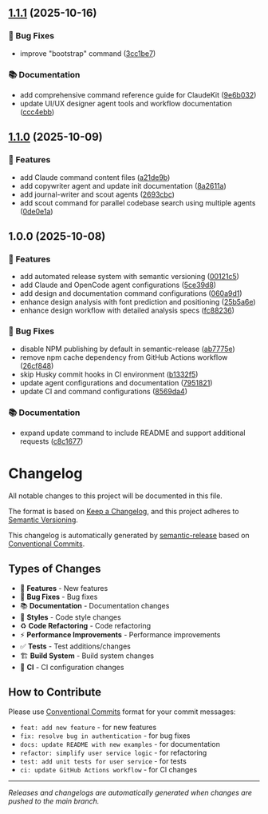 ## [1.1.1](https://github.com/mrgoonie/claudekit-engineer/compare/v1.1.0...v1.1.1) (2025-10-16)


### 🐛 Bug Fixes

* improve "bootstrap" command ([3cc1be7](https://github.com/mrgoonie/claudekit-engineer/commit/3cc1be74a404f83626b7ec19f47ee54a610fbe28))


### 📚 Documentation

* add comprehensive command reference guide for ClaudeKit ([9e6b032](https://github.com/mrgoonie/claudekit-engineer/commit/9e6b0324d72a23ca4cff9acd17b7942def89c05e))
* update UI/UX designer agent tools and workflow documentation ([ccc4ebb](https://github.com/mrgoonie/claudekit-engineer/commit/ccc4ebbb51b60adb608a359e2414b336de084a78))

## [1.1.0](https://github.com/mrgoonie/claudekit-engineer/compare/v1.0.0...v1.1.0) (2025-10-09)


### 🚀 Features

* add Claude command content files ([a21de9b](https://github.com/mrgoonie/claudekit-engineer/commit/a21de9bf5faec2c3cf7b1d6f0775323f9eb7ea86))
* add copywriter agent and update init documentation ([8a2611a](https://github.com/mrgoonie/claudekit-engineer/commit/8a2611a0deee69ea7a826dc46c58cc0fadde838e))
* add journal-writer and scout agents ([2693cbc](https://github.com/mrgoonie/claudekit-engineer/commit/2693cbc46c9f74acf2dc28038ef19d6ddc6870e0))
* add scout command for parallel codebase search using multiple agents ([0de0e1a](https://github.com/mrgoonie/claudekit-engineer/commit/0de0e1a1eecbaa6fd64c88e6aa8ddca24ce3e842))

## 1.0.0 (2025-10-08)


### 🚀 Features

* add automated release system with semantic versioning ([00121c5](https://github.com/mrgoonie/claudekit-engineer/commit/00121c50a7bf83c3eb49aa123f6092e698c1da71))
* add Claude and OpenCode agent configurations ([5ce39d8](https://github.com/mrgoonie/claudekit-engineer/commit/5ce39d8de6a5768f7320021d9f9f646b67552ae6))
* add design and documentation command configurations ([060a9d1](https://github.com/mrgoonie/claudekit-engineer/commit/060a9d1e1e9d2bffa82481b7b214748af0a3b548))
* enhance design analysis with font prediction and positioning ([25b5a6e](https://github.com/mrgoonie/claudekit-engineer/commit/25b5a6e0541175bc138ddfb16d0cd805ba16ef3c))
* enhance design workflow with detailed analysis specs ([fc88236](https://github.com/mrgoonie/claudekit-engineer/commit/fc882360ea7852d51afe7af91055c7288b55fe1a))


### 🐛 Bug Fixes

* disable NPM publishing by default in semantic-release ([ab7775e](https://github.com/mrgoonie/claudekit-engineer/commit/ab7775e295f2c091974fcaae1b432686841bd4a0))
* remove npm cache dependency from GitHub Actions workflow ([26cf848](https://github.com/mrgoonie/claudekit-engineer/commit/26cf8488c9bb1f7b9becef233daeae1875625923))
* skip Husky commit hooks in CI environment ([b1332f5](https://github.com/mrgoonie/claudekit-engineer/commit/b1332f50f9d41f6bf27b9a76e35f1e0d240d64d2))
* update agent configurations and documentation ([7951821](https://github.com/mrgoonie/claudekit-engineer/commit/7951821e8c3a691d4a33728edf40f6964b80ff15))
* update CI and command configurations ([8569da4](https://github.com/mrgoonie/claudekit-engineer/commit/8569da47d52700a2812199d4a512905ec4710650))


### 📚 Documentation

* expand update command to include README and support additional requests ([c8c1677](https://github.com/mrgoonie/claudekit-engineer/commit/c8c1677a0cacfc668bb3ebdd7d47cea66ca1fe80))

# Changelog

All notable changes to this project will be documented in this file.

The format is based on [Keep a Changelog](https://keepachangelog.com/en/1.0.0/),
and this project adheres to [Semantic Versioning](https://semver.org/spec/v2.0.0.html).

This changelog is automatically generated by [semantic-release](https://github.com/semantic-release/semantic-release) based on [Conventional Commits](https://conventionalcommits.org/).

## Types of Changes

- 🚀 **Features** - New features
- 🐛 **Bug Fixes** - Bug fixes
- 📚 **Documentation** - Documentation changes
- 💄 **Styles** - Code style changes
- ♻️ **Code Refactoring** - Code refactoring
- ⚡ **Performance Improvements** - Performance improvements
- ✅ **Tests** - Test additions/changes
- 🏗️ **Build System** - Build system changes
- 👷 **CI** - CI configuration changes

## How to Contribute

Please use [Conventional Commits](https://conventionalcommits.org/) format for your commit messages:

- `feat: add new feature` - for new features
- `fix: resolve bug in authentication` - for bug fixes
- `docs: update README with new examples` - for documentation
- `refactor: simplify user service logic` - for refactoring
- `test: add unit tests for user service` - for tests
- `ci: update GitHub Actions workflow` - for CI changes

---

*Releases and changelogs are automatically generated when changes are pushed to the main branch.*
